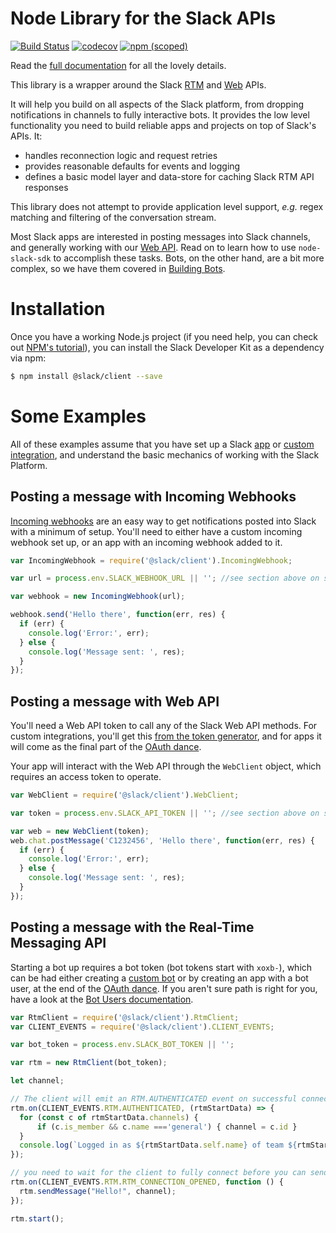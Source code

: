 # Node Library for the Slack APIs

[![Build Status](https://travis-ci.org/slackapi/node-slack-sdk.svg?branch=master)](https://travis-ci.org/slackapi/node-slack-sdk)
[![codecov](https://codecov.io/gh/slackapi/node-slack-sdk/branch/master/graph/badge.svg)](https://codecov.io/gh/slackapi/node-slack-sdk)
[![npm (scoped)](https://img.shields.io/npm/v/@slack/client.svg?maxAge=2592000)](https://www.npmjs.com/package/@slack/client)


Read the [full documentation](https://slackapi.github.io/node-slack-sdk) for all the lovely details.

This library is a wrapper around the Slack [RTM](https://api.slack.com/rtm) and [Web](https://api.slack.com/web) APIs. 

It will help you build on all aspects of the Slack platform, from dropping notifications in channels to fully interactive bots. It provides the low level functionality you need to build reliable apps and projects on top of Slack's APIs.
It:

 - handles reconnection logic and request retries
 - provides reasonable defaults for events and logging
 - defines a basic model layer and data-store for caching Slack RTM API responses

This library does not attempt to provide application level support, _e.g._ regex matching and filtering of the
conversation stream.

Most Slack apps are interested in posting messages into Slack channels, and generally working with our [Web API](https://api.slack.com/web). Read on
to learn how to use `node-slack-sdk` to accomplish these tasks. Bots, on the other hand, are a bit more complex,
so we have them covered in [Building Bots](https://slackapi.github.io/node-slack-sdk/bots).

# Installation
Once you have a working Node.js project (if you need help, you can check out [NPM's tutorial](https://docs.npmjs.com/getting-started/installing-node)), you can install the Slack Developer Kit as a dependency via npm:

```sh
$ npm install @slack/client --save
```

# Some Examples

All of these examples assume that you have set up a Slack [app](https://api.slack.com/slack-apps) or
[custom integration](https://api.slack.com/custom-integrations), and understand the basic mechanics of working with the
Slack Platform.

## Posting a message with Incoming Webhooks

[Incoming webhooks](https://api.slack.com/incoming-webhooks) are an easy way to get notifications posted into Slack with
a minimum of setup. You'll need to either have a custom incoming webhook set up, or an app with an incoming webhook
added to it.

```js
var IncomingWebhook = require('@slack/client').IncomingWebhook;

var url = process.env.SLACK_WEBHOOK_URL || ''; //see section above on sensitive data

var webhook = new IncomingWebhook(url);

webhook.send('Hello there', function(err, res) {
  if (err) {
    console.log('Error:', err);
  } else {
    console.log('Message sent: ', res);
  }
});
```

## Posting a message with Web API

You'll need a Web API token to call any of the Slack Web API methods. For custom integrations, you'll get this
[from the token generator](https://api.slack.com/docs/oauth-test-tokens), and for apps it will come as the final part
of the [OAuth dance](https://api.slack.com/docs/oauth).

Your app will interact with the Web API through the `WebClient` object, which requires an access token to operate.

```js
var WebClient = require('@slack/client').WebClient;

var token = process.env.SLACK_API_TOKEN || ''; //see section above on sensitive data

var web = new WebClient(token);
web.chat.postMessage('C1232456', 'Hello there', function(err, res) {
  if (err) {
    console.log('Error:', err);
  } else {
    console.log('Message sent: ', res);
  }
});
```

## Posting a message with the Real-Time Messaging API

Starting a bot up requires a bot token (bot tokens start with `xoxb-`),
which can be had either creating a [custom bot](https://my.slack.com/apps/A0F7YS25R-bots) or by creating an app with a
bot user, at the end of the [OAuth dance](https://api.slack.com/docs/oauth). If you aren't sure path is right for you,
have a look at the [Bot Users documentation](https://api.slack.com/bot-users).

```js
var RtmClient = require('@slack/client').RtmClient;
var CLIENT_EVENTS = require('@slack/client').CLIENT_EVENTS;

var bot_token = process.env.SLACK_BOT_TOKEN || '';

var rtm = new RtmClient(bot_token);

let channel;

// The client will emit an RTM.AUTHENTICATED event on successful connection, with the `rtm.start` payload
rtm.on(CLIENT_EVENTS.RTM.AUTHENTICATED, (rtmStartData) => {
  for (const c of rtmStartData.channels) {
	  if (c.is_member && c.name ==='general') { channel = c.id }
  }
  console.log(`Logged in as ${rtmStartData.self.name} of team ${rtmStartData.team.name}, but not yet connected to a channel`);
});

// you need to wait for the client to fully connect before you can send messages
rtm.on(CLIENT_EVENTS.RTM.RTM_CONNECTION_OPENED, function () {
  rtm.sendMessage("Hello!", channel);
});

rtm.start();
```
